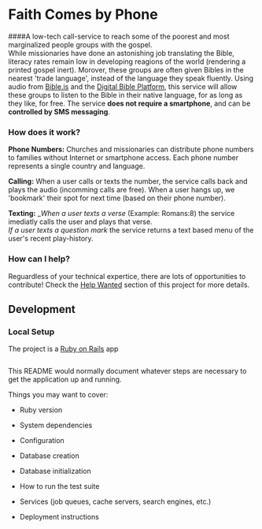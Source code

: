 # Faith Comes by Phone
####A low-tech call-service to reach some of the poorest and most marginalized people groups with the gospel.  
While missionaries have done an astonishing job translating the Bible, literacy rates remain low in developing reagions of the world (rendering a printed gospel inert).  Morover, these groups are often given Bibles in the nearest 'trade language', instead of the language they speak fluently.  Using audio from [Bible.is](http://www.bible.is/) and the [Digital Bible Platform](http://www.digitalbibleplatform.com/), this service will allow these groups to listen to the Bible in their native language, for as long as they like, for free. The service **does not require a smartphone**, and can be **controlled by SMS messaging**.


### How does it work?
**Phone Numbers:** Churches and missionaries can distribute phone numbers to families without Internet or smartphone access.  Each phone number represents a single country and language.  

**Calling:**
When a user calls or texts the number, the service calls back and plays the audio (incomming calls are free). When a user hangs up, we 'bookmark' their spot for next time (based on their phone number). 

**Texting:**
__When a user texts a verse_ (Example: Romans:8) the service imediatly calls the user and plays that verse.  
_If a user texts a question mark_ the service returns a text based menu of the user's recent play-history.


### How can I help?
Reguardless of your technical expertice, there are lots of opportunities to contribute!  Check the [Help Wanted](https://github.com/cornerstone-sf/faith_comes_by_phone/issues?labels=help+wanted&page=1&state=open) section of this project for more details.

## Development
### Local Setup
The project is a [Ruby on Rails](http://rubyonrails.org/) app

```
```




This README would normally document whatever steps are necessary to get the
application up and running.

Things you may want to cover:

* Ruby version

* System dependencies

* Configuration

* Database creation

* Database initialization

* How to run the test suite

* Services (job queues, cache servers, search engines, etc.)

* Deployment instructions


